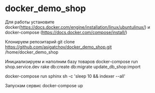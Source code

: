# docker_demo_shop

Для работы установите docker(https://docs.docker.com/engine/installation/linux/ubuntulinux/)  и docker-compose (https://docs.docker.com/compose/install/)

Клонируем репозитарий git clone https://github.com/asigatchov/docker_demo_shop.git /home/docker_demo_shop


Инициализируем и наполним базу товаров
docker-compose run shop.service.dev rake db:create db:migrate update_db_shop:import 

docker-compose run sphinx sh -c 'sleep 10 && indexer --all'

Запускам сервис 
docker-compose up 
